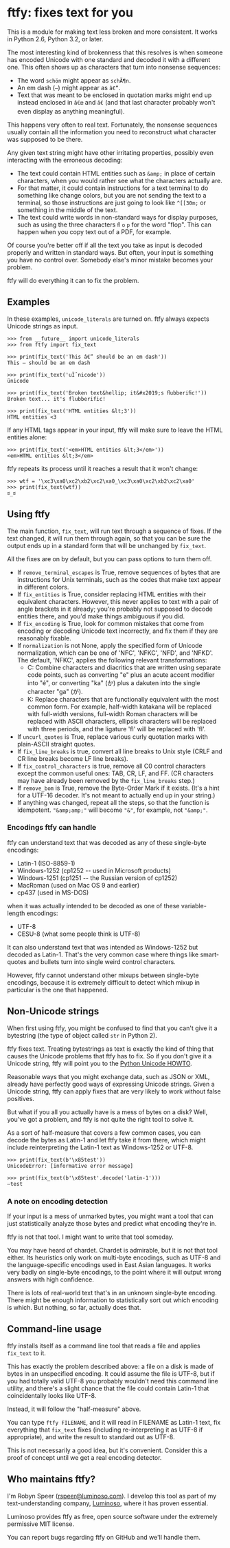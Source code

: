 # ftfy: fixes text for you

This is a module for making text less broken and more consistent. It works in
Python 2.6, Python 3.2, or later.

The most interesting kind of brokenness that this resolves is when someone
has encoded Unicode with one standard and decoded it with a different one.
This often shows up as characters that turn into nonsense sequences:

- The word `schön` might appear as `schÃ¶n`.
- An em dash (`—`) might appear as `â€”`.
- Text that was meant to be enclosed in quotation marks might end up
  instead enclosed in `â€œ` and `â€` (and that last character
  probably won't even display as anything meaningful).

This happens very often to real text. Fortunately, the nonsense sequences
usually contain all the information you need to reconstruct what character was
supposed to be there.

Any given text string might have other irritating properties, possibly even
interacting with the erroneous decoding:

- The text could contain HTML entities such as `&amp;` in place of certain
  characters, when you would rather see what the characters actually are.
- For that matter, it could contain instructions for a text terminal to
  do something like change colors, but you are not sending the text to a
  terminal, so those instructions are just going to look like `^[[30m;`
  or something in the middle of the text.
- The text could write words in non-standard ways for display purposes,
  such as using the three characters `ﬂ` `o` `p` for the word "flop".
  This can happen when you copy text out of a PDF, for example.

Of course you're better off if all the text you take as input is decoded
properly and written in standard ways. But often, your input is something you
have no control over. Somebody else's minor mistake becomes your problem.

ftfy will do everything it can to fix the problem.

## Examples

In these examples, `unicode_literals` are turned on. ftfy always expects
Unicode strings as input. 

    >>> from __future__ import unicode_literals
    >>> from ftfy import fix_text

    >>> print(fix_text('This â€” should be an em dash'))
    This — should be an em dash

    >>> print(fix_text('uÌˆnicode'))
    ünicode

    >>> print(fix_text('Broken text&hellip; it&#x2019;s ﬂubberiﬁc!'))
    Broken text... it's flubberific!

    >>> print(fix_text('HTML entities &lt;3'))
    HTML entities <3

If any HTML tags appear in your input, ftfy will make sure to leave the HTML
entities alone:

    >>> print(fix_text('<em>HTML entities &lt;3</em>'))
    <em>HTML entities &lt;3</em>

ftfy repeats its process until it reaches a result that it won't change:

    >>> wtf = '\xc3\xa0\xc2\xb2\xc2\xa0_\xc3\xa0\xc2\xb2\xc2\xa0'
    >>> print(fix_text(wtf))
    ಠ_ಠ

## Using ftfy

The main function, `fix_text`, will run text through a sequence of fixes. If
the text changed, it will run them through again, so that you can be sure
the output ends up in a standard form that will be unchanged by `fix_text`.

All the fixes are on by default, but you can pass options to turn them off.

- If `remove_terminal_escapes` is True, remove sequences of bytes that are
  instructions for Unix terminals, such as the codes that make text appear
  in different colors.
- If `fix_entities` is True, consider replacing HTML entities with their
  equivalent characters. However, this never applies to text with a pair
  of angle brackets in it already; you're probably not supposed to decode
  entities there, and you'd make things ambiguous if you did.
- If `fix_encoding` is True, look for common mistakes that come from
  encoding or decoding Unicode text incorrectly, and fix them if they are
  reasonably fixable.
- If `normalization` is not None, apply the specified form of Unicode
  normalization, which can be one of 'NFC', 'NFKC', 'NFD', and 'NFKD'.
  The default, 'NFKC', applies the following relevant transformations:
  - C: Combine characters and diacritics that are written using separate
    code points, such as converting "e" plus an acute accent modifier
    into "é", or converting "ka" (か) plus a dakuten into the
    single character "ga" (が).
  - K: Replace characters that are functionally equivalent with the most
    common form. For example, half-width katakana will be replaced with
    full-width versions, full-width Roman characters will be replaced with
    ASCII characters, ellipsis characters will be replaced with three
    periods, and the ligature 'ﬂ' will be replaced with 'fl'.
- If `uncurl_quotes` is True, replace various curly quotation marks with
  plain-ASCII straight quotes.
- If `fix_line_breaks` is true, convert all line breaks to Unix style
  (CRLF and CR line breaks become LF line breaks).
- If `fix_control_characters` is true, remove all C0 control characters
  except the common useful ones: TAB, CR, LF, and FF. (CR characters
  may have already been removed by the `fix_line_breaks` step.)
- If `remove_bom` is True, remove the Byte-Order Mark if it exists.
  (It's a hint for a UTF-16 decoder. It's not meant to actually
  end up in your string.)
- If anything was changed, repeat all the steps, so that the function is
  idempotent. `"&amp;amp;"` will become `"&"`, for example, not `"&amp;"`.

### Encodings ftfy can handle

ftfy can understand text that was decoded as any of these single-byte
encodings:

- Latin-1 (ISO-8859-1)
- Windows-1252 (cp1252 -- used in Microsoft products)
- Windows-1251 (cp1251 -- the Russian version of cp1252)
- MacRoman (used on Mac OS 9 and earlier)
- cp437 (used in MS-DOS)

when it was actually intended to be decoded as one of these variable-length
encodings:

- UTF-8
- CESU-8 (what some people think is UTF-8)

It can also understand text that was intended as Windows-1252 but decoded as
Latin-1. That's the very common case where things like smart-quotes and
bullets turn into single weird control characters.

However, ftfy cannot understand other mixups between single-byte encodings,
because it is extremely difficult to detect which mixup in particular is the
one that happened.

## Non-Unicode strings

When first using ftfy, you might be confused to find that you can't give it a
bytestring (the type of object called `str` in Python 2).

ftfy fixes text. Treating bytestrings as text is exactly the kind of thing that
causes the Unicode problems that ftfy has to fix. So if you don't give it a
Unicode string, ftfy will point you to the [Python Unicode
HOWTO](http://docs.python.org/3/howto/unicode.html).

Reasonable ways that you might exchange data, such as JSON or XML, already have
perfectly good ways of expressing Unicode strings. Given a Unicode string, ftfy
can apply fixes that are very likely to work without false positives.

But what if you all you actually have is a mess of bytes on a disk? Well,
you've got a problem, and ftfy is not quite the right tool to solve it.

As a sort of half-measure that covers a few common cases, you can decode the
bytes as Latin-1 and let ftfy take it from there, which might include
reinterpreting the Latin-1 text as Windows-1252 or UTF-8.

    >>> print(fix_text(b'\x85test'))
    UnicodeError: [informative error message]

    >>> print(fix_text(b'\x85test'.decode('latin-1')))
    —test

### A note on encoding detection

If your input is a mess of unmarked bytes, you might want a tool that can just
statistically analyze those bytes and predict what encoding they're in.

ftfy is not that tool. I might want to write that tool someday.

You may have heard of chardet. Chardet is admirable, but it is not that tool
either. Its heuristics only work on multi-byte encodings, such as UTF-8 and the
language-specific encodings used in East Asian languages. It works very badly
on single-byte encodings, to the point where it will output wrong answers with
high confidence.

There is lots of real-world text that's in an unknown single-byte encoding.
There might be enough information to statistically sort out which encoding is
which. But nothing, so far, actually does that.

## Command-line usage

ftfy installs itself as a command line tool that reads a file and applies
`fix_text` to it.

This has exactly the problem described above: a file on a disk is made of bytes
in an unspecified encoding. It could assume the file is UTF-8, but if you had
totally valid UTF-8 you probably wouldn't need this command line utility, and
there's a slight chance that the file could contain Latin-1 that coincidentally
looks like UTF-8.

Instead, it will follow the "half-measure" above.

You can type `ftfy FILENAME`, and it will read in FILENAME as Latin-1 text, fix
everything that `fix_text` fixes (including re-interpreting it as UTF-8 if
appropriate), and write the result to standard out as UTF-8.

This is not necessarily a good idea, but it's convenient. Consider this a proof
of concept until we get a real encoding detector.

## Who maintains ftfy?

I'm Robyn Speer (rspeer@luminoso.com).  I develop this tool as part of my
text-understanding company, [Luminoso](http://luminoso.com), where it has
proven essential.

Luminoso provides ftfy as free, open source software under the extremely
permissive MIT license.

You can report bugs regarding ftfy on GitHub and we'll handle them.
